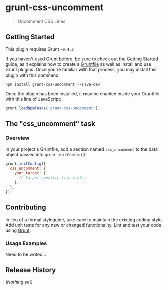 # grunt-css-uncomment

> Uncomment CSS Lines

## Getting Started
This plugin requires Grunt `~0.4.2`

If you haven't used [Grunt](http://gruntjs.com/) before, be sure to check out the [Getting Started](http://gruntjs.com/getting-started) guide, as it explains how to create a [Gruntfile](http://gruntjs.com/sample-gruntfile) as well as install and use Grunt plugins. Once you're familiar with that process, you may install this plugin with this command:

```shell
npm install grunt-css-uncomment --save-dev
```

Once the plugin has been installed, it may be enabled inside your Gruntfile with this line of JavaScript:

```js
grunt.loadNpmTasks('grunt-css-uncomment');
```

## The "css_uncomment" task

### Overview
In your project's Gruntfile, add a section named `css_uncomment` to the data object passed into `grunt.initConfig()`.

```js
grunt.initConfig({
  css_uncomment: {
    your_target: {
      // Target-specific file lists.
    },
  },
});
```

## Contributing
In lieu of a formal styleguide, take care to maintain the existing coding style. Add unit tests for any new or changed functionality. Lint and test your code using [Grunt](http://gruntjs.com/).

### Usage Examples

Need to be writed...

## Release History
_(Nothing yet)_
